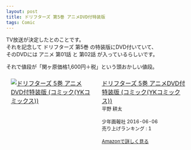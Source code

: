 ```yaml
---
layout: post
title: ドリフターズ 第5巻 アニメDVD付特装版
tags: Comic
---
```


TV放送が決定したとのことです。  
それを記念して ドリフターズ 第5巻 の特装版にDVD付いていて、  
そのDVDには アニメ 第01話 と 第02話 が入っているらしいです。

それで値段が「関ヶ原価格1,600円＋税」という頭おかしい値段。

<table cellpadding="5" border="0" style="border-collapse:separate;border-spacing:5px;border:none 0"><tr><td valign="top" align="left" style="vertical-align:top;text-align:left"><a href="http://www.amazon.co.jp/exec/obidos/ASIN/4785957913/pen_xdncl-22/ref=nosim/"><img src="http://ecx.images-amazon.com/images/G/09/nav2/dp/no-image-no-ciu.gif" alt="ドリフターズ 5巻 アニメDVD付特装版 (コミック(YKコミックス))" /></a></td><td valign="top" align="left" style="vertical-align:top;text-align:left"><a href="http://www.amazon.co.jp/exec/obidos/ASIN/4785957913/pen_xdncl-22/ref=nosim/">ドリフターズ 5巻 アニメDVD付特装版 (コミック(YKコミックス))</a><br /><font size="-1">平野 耕太<br /><br />少年画報社 2016-06-06<br />売り上げランキング : 1<br /><br /><a href="http://www.amazon.co.jp/exec/obidos/ASIN/4785957913/pen_xdncl-22/ref=nosim/">Amazonで詳しく見る</a></font></td></tr></table>